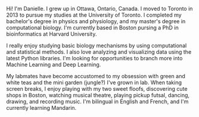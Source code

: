 Hi! I'm Danielle. I grew up in Ottawa, Ontario, Canada.
I moved to Toronto in 2013 to pursue my studies at the University of Toronto.
I completed my bachelor's degree in physics and physiology, and my master's degree in computational biology.
I'm currently based in Boston pursing a PhD in bioinformatics at Harvard University.

I really enjoy studying basic biology mechanisms by using computational and statistical methods.
I also love analyzing and visualizing data using the latest Python libraries. 
I'm looking for opportunities to branch more into Machine Learning and Deep Learning.

My labmates have become accustomed to my obsession with green and white teas and the mini garden (jungle?) I've grown in lab.
When taking screen breaks, I enjoy playing with my two sweet floofs, discovering cute shops in Boston, watching musical theatre, playing pickup futsal, dancing, drawing, and recording music.
I'm bilingual in English and French, and I'm currently learning Mandarin.

